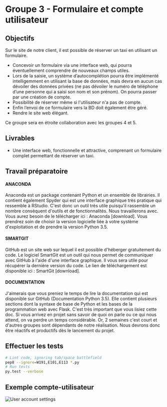# Groupe 3 - Formulaire et compte utilisateur

## Objectifs

Sur le site de notre client, il est possible de réserver un taxi en utilisant un formulaire.

- Concevoir un formulaire via une interface web, qui pourra éventuellement comprendre de nouveaux champs utiles. 
- Lors de la saisie, un système d’autocomplétion pourra être implémenté intelligemment en utilisant la base de données, mais devra en aucun cas dévoiler des données privées (ne pas dévoiler le numéro de téléphone d’une personne qui a saisi son nom et son prénom). On pourra passer par une création de compte.
- Possibilité de réserver même si l'utilisateur n'a pas de compte.
- Enfin l’envoi de ce formulaire vers la BD doit également être géré.
- Rendre le site web élégant.

Ce groupe sera en étroite collaboration avec les groupes 4 et 5.


## Livrables

- Une interface web, fonctionnelle et attractive, comprenant un formulaire complet permettant de réserver un taxi. 

## Travail préparatoire

#### ANACONDA

Anaconda est un package contenant Python et un ensemble de librairies. Il contient également Spyder qui est une interface graphique très pratique qui ressemble à RStudio. C'est donc un outil très utile puisqu'il rassemble un nombre conséquent d'outils et de fonctionnalités. Nous travaillerons avec. Vous aurez besoin de le télécharger ici : Anaconda [download].
Vous prendrez soin de choisir la version logicielle liée à votre système d'exploitation et de prendre la version Python 3.5.

#### SMARTGIT

GitHub est un site web sur lequel il est possible d'héberger gratuitement du code. Le logiciel SmartGit est un outil qui nous permet de communiquer avec GitHub à l'aide d'une interface graphique. Il vous sera utile pour récupérer la dernière version du code. Le lien de téléchargement est disponible ici : SmartGit [download].

#### DOCUMENTATION

J'aimerais que vous preniez le temps de lire la documentation qui est disponible sur GitHub (Documentation Python 3.5). Elle contient plusieurs sections dont la syntaxe de base de Python et les bases de la programmation web avec Flask. C'est très important que vous lisiez cette doc. Si vous arrivez en projet sans savoir de quoi on parle ou ce qui nous attend, on va perdre un temps considérable. Or, 2 semaines c'est court et d'autres groupes sont dépendants de notre réalisation. Nous devrons donc être réactifs et productifs dès le lancement du projet.


## Effectuer les tests

```sh
# Lint code, ignoring tab/space battlefield
pep8 --ignore=W191,E101,E113 *.py
# Run tests
py.test --verbose
```

## Exemple compte-utilisateur
![User account settings](http://i.imgur.com/KGzYykc.png?1)
